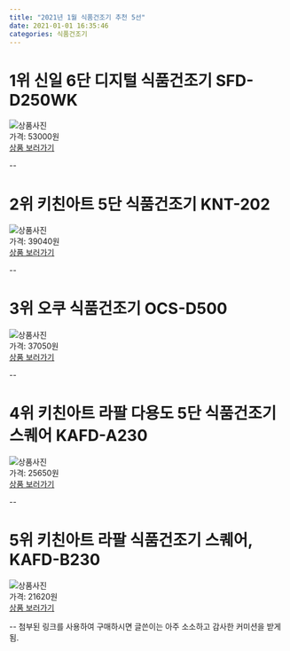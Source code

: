 ```yaml
---
title: "2021년 1월 식품건조기 추천 5선"
date: 2021-01-01 16:35:46
categories: 식품건조기
---
```



# 1위 신일 6단 디지털 식품건조기 SFD-D250WK
![상품사진](https://static.coupangcdn.com/image/retail/images/57817294679065-7d1a0484-0755-4038-a059-c7e71a31709b.jpg)  
가격: 53000원  
[상품 보러가기](https://link.coupang.com/re/AFFSDP?lptag=AF8330091&pageKey=312935254&itemId=988805780&vendorItemId=4531794512&traceid=V0-153-c9a7afa9f7a785de)  

--
# 2위 키친아트 5단 식품건조기 KNT-202
![상품사진](https://static.coupangcdn.com/image/retail/images/12965885092569-4819a38d-0995-4f85-b258-7317c8df2112.jpg)  
가격: 39040원  
[상품 보러가기](https://link.coupang.com/re/AFFSDP?lptag=AF8330091&pageKey=64624190&itemId=218764340&vendorItemId=3007413279&traceid=V0-153-10c65960cec20d4f)  

--
# 3위 오쿠 식품건조기 OCS-D500
![상품사진](https://static.coupangcdn.com/image/retail/images/2019/01/25/17/1/fcf28d9a-1ff1-4f38-9896-bd04af3519bc.jpg)  
가격: 37050원  
[상품 보러가기](https://link.coupang.com/re/AFFSDP?lptag=AF8330091&pageKey=180348731&itemId=516502930&vendorItemId=4331779679&traceid=V0-153-6e82f184374af915)  

--
# 4위 키친아트 라팔 다용도 5단 식품건조기 스퀘어 KAFD-A230
![상품사진](https://static.coupangcdn.com/image/product/image/vendoritem/2018/11/29/4094483417/77288342-211c-4401-9e31-8d102547fefd.jpg)  
가격: 25650원  
[상품 보러가기](https://link.coupang.com/re/AFFSDP?lptag=AF8330091&pageKey=153092833&itemId=441747097&vendorItemId=4094483417&traceid=V0-153-c9001cc986e57e74)  

--
# 5위 키친아트 라팔 식품건조기 스퀘어, KAFD-B230
![상품사진](https://static.coupangcdn.com/image/retail/images/2017/11/17/11/4/ee58aba4-b57e-46a8-8dd5-d97130852589.jpg)  
가격: 21620원  
[상품 보러가기](https://link.coupang.com/re/AFFSDP?lptag=AF8330091&pageKey=48125338&itemId=170429284&vendorItemId=3406468340&traceid=V0-153-8b0e33a1428726a7)  

--
첨부된 링크를 사용하여 구매하시면 글쓴이는 아주 소소하고 감사한 커미션을 받게 됨.
